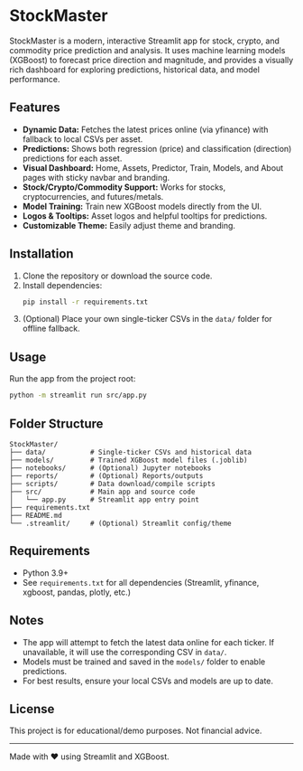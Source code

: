 # StockMaster

StockMaster is a modern, interactive Streamlit app for stock, crypto, and commodity price prediction and analysis. It uses machine learning models (XGBoost) to forecast price direction and magnitude, and provides a visually rich dashboard for exploring predictions, historical data, and model performance.

## Features
- **Dynamic Data:** Fetches the latest prices online (via yfinance) with fallback to local CSVs per asset.
- **Predictions:** Shows both regression (price) and classification (direction) predictions for each asset.
- **Visual Dashboard:** Home, Assets, Predictor, Train, Models, and About pages with sticky navbar and branding.
- **Stock/Crypto/Commodity Support:** Works for stocks, cryptocurrencies, and futures/metals.
- **Model Training:** Train new XGBoost models directly from the UI.
- **Logos & Tooltips:** Asset logos and helpful tooltips for predictions.
- **Customizable Theme:** Easily adjust theme and branding.

## Installation
1. Clone the repository or download the source code.
2. Install dependencies:
   ```bash
   pip install -r requirements.txt
   ```
3. (Optional) Place your own single-ticker CSVs in the `data/` folder for offline fallback.

## Usage
Run the app from the project root:
```bash
python -m streamlit run src/app.py
```

## Folder Structure
```
StockMaster/
├── data/           # Single-ticker CSVs and historical data
├── models/         # Trained XGBoost model files (.joblib)
├── notebooks/      # (Optional) Jupyter notebooks
├── reports/        # (Optional) Reports/outputs
├── scripts/        # Data download/compile scripts
├── src/            # Main app and source code
│   └── app.py      # Streamlit app entry point
├── requirements.txt
├── README.md
└── .streamlit/     # (Optional) Streamlit config/theme
```

## Requirements
- Python 3.9+
- See `requirements.txt` for all dependencies (Streamlit, yfinance, xgboost, pandas, plotly, etc.)

## Notes
- The app will attempt to fetch the latest data online for each ticker. If unavailable, it will use the corresponding CSV in `data/`.
- Models must be trained and saved in the `models/` folder to enable predictions.
- For best results, ensure your local CSVs and models are up to date.

## License
This project is for educational/demo purposes. Not financial advice.

---

Made with ❤️ using Streamlit and XGBoost.
